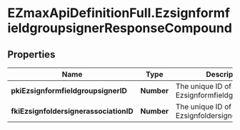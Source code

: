 # EZmaxApiDefinitionFull.EzsignformfieldgroupsignerResponseCompound

## Properties

Name | Type | Description | Notes
------------ | ------------- | ------------- | -------------
**pkiEzsignformfieldgroupsignerID** | **Number** | The unique ID of the Ezsignformfieldgroupsigner | 
**fkiEzsignfoldersignerassociationID** | **Number** | The unique ID of the Ezsignfoldersignerassociation | 


